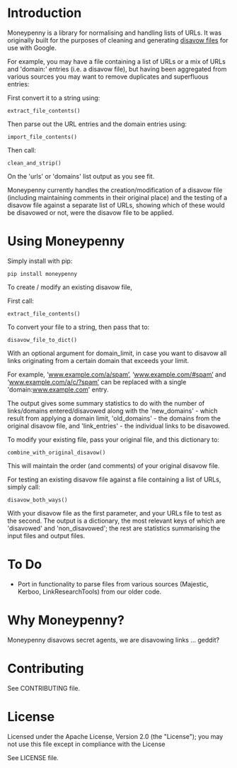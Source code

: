 # Introduction

Moneypenny is a library for normalising and handling lists of URLs. It was originally built for the purposes of cleaning and generating [disavow files](https://support.google.com/webmasters/answer/2648487?hl=en) for use with Google.

For example, you may have a file containing a list of URLs or a mix of URLs and 'domain:' entries (i.e. a disavow file), but having been aggregated from various sources you may want to remove duplicates and superfluous entries:

First convert it to a string using:

	extract_file_contents()

Then parse out the URL entries and the domain entries using:

	import_file_contents()

Then call:

	clean_and_strip() 

On the 'urls' or 'domains' list output as you see fit.

Moneypenny currently handles the creation/modification of a disavow file (including maintaining comments in their
original place) and the testing of a disavow file against a separate list of URLs, showing which of these would be 
disavowed or not, were the disavow file to be applied.

# Using Moneypenny

Simply install with pip:

	pip install moneypenny

To create / modify an existing disavow file, 

First call:	
	
	extract_file_contents()

To convert your file to a string, then pass that to:

	disavow_file_to_dict()

With an optional argument for domain_limit, in case you want to disavow all links originating from a 
certain domain that exceeds your limit.

For example, 
‘www.example.com/a/spam’, ‘www.example.com/#spam’ and ‘www.example.com/a/c/?spam’ can be replaced with
a single 'domain:www.example.com' entry.

The output gives some summary statistics to do with the number of links/domains entered/disavowed along
with the 'new_domains' - which result from applying a domain limit, 'old_domains' - the domains from the original
disavow file, and 'link_entries' - the individual links to be disavowed.

To modify your existing file, pass your original file, and this dictionary to:

	combine_with_original_disavow()

This will maintain the order (and comments) of your original disavow file.

For testing an existing disavow file against a file containing a list of URLs, simply call:

	disavow_both_ways()

With your disavow file as the first parameter, and your URLs file to test as the second.  The output is a dictionary, 
the most relevant keys of which are 'disavowed' and 'non_disavowed'; the rest are statistics summarising the input files
and output files.  

# To Do

- Port in functionality to parse files from various sources (Majestic, Kerboo, LinkResearchTools) from our older code.

# Why Moneypenny?

Moneypenny disavows secret agents, we are disavowing links … geddit?

# Contributing

See CONTRIBUTING file.

# License

Licensed under the Apache License, Version 2.0 (the "License");
you may not use this file except in compliance with the License

See LICENSE file.